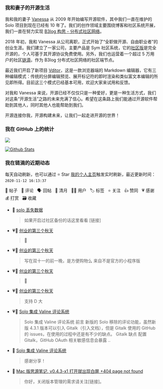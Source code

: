 ### 我和妻子的开源生活

我和我的妻子 [Vanessa](https://github.com/Vanessa219) 从 2009 年开始编写开源软件，其中我们一直在维护的 Solo 项目到现在已经有 10 年了。我们的创作领域主要围绕博客和社区系统开展，我们一直在努力实现 [B3log 构思 - 分布式社区网络](https://ld246.com/article/1546941897596)。

2018 年初，我和 Vanessa 从公司离职，正式开始了“全职做开源、自由职业者”的创业生涯。我们建立了一家公司，主要产品是 Sym 社区系统，它的[社区版](https://github.com/88250/symphony)是完全开源的，个人可基于其开源协议免费使用。另外，我们也运营着一个超过 5 万用户的社区[链滴](https://ld246.com)，作为 B3log 分布式社区网络的社区端节点。

最近我们开启了新项目 [Vditor](https://github.com/Vanessa219/vditor)，这是一款浏览器端的 Markdown 编辑器，它有三种编辑模式：传统的分屏编辑预览、展开标记符的即时渲染和类似富文本编辑的所见即所得。目前这三个模式已经基本可用，欢迎大家来试用和反馈。

对我和 Vanessa 来说，开源已经不仅仅只是一种爱好，更是一种生活方式，我们对这条“开源生活”之路的未来充满了信心。希望在这条路上我们能通过开源软件帮助到其他人，同时其他人也能帮助到我们。

开源连接你我，开源构建未来，让我们一起走进开源的世界！

### 我在 GitHub 上的统计

<a title="Hits" target="_blank" href="https://github.com/88250/88250"><img src="https://hits.b3log.org/88250/88250.svg"></a>

[![Github Stats](https://github-readme-stats.vercel.app/api?username=88250&show_icons=true)](https://github.com/88250)

<!--events start -->

### 我在链滴的近期动态

每天自动刷新，也可以通过 ⭐️ Star [我的个人主页](https://github.com/88250/88250)触发实时刷新，最近更新时间：`2020-11-12 16:13:37`

📝 帖子 &nbsp; 💬 评论 &nbsp; 🗣 回帖 &nbsp; 🌙 清月 &nbsp; 👨‍💻 用户 &nbsp; 🏷️ 标签 &nbsp; ⭐️ 关注 &nbsp; 👍 赞同 &nbsp; 💗 感谢 &nbsp; 💰 打赏 &nbsp; 🗃 收藏

* 💬 [solo 丢失数据](https://ld246.com/article/1605102457344/comment/1605165309541#comments)

  > 如果开启过社区备份的话这里看看 [链接]
* 💗💬 [创业的第三个秋天](https://ld246.com/article/1605011228596/comment/1605152533008#comments)

  > 🎉
* 💗💬 [创业的第三个秋天](https://ld246.com/article/1605011228596/comment/1605063463386#comments)

  > 写在双十一的前一晚，是方便购物么 来自不是官方的小程序版
* 💗💬 [创业的第三个秋天](https://ld246.com/article/1605011228596/comment/1605057151653#comments)

  > 🎉
* 💗💬 [创业的第三个秋天](https://ld246.com/article/1605011228596/comment/1605085118287#comments)

  > 支持 D 大
* 💗📝 [Solo 集成 Valine 评论系统](https://ld246.com/article/1605064698618)

  > Solo 集成 Valine 评论系统 前言 新版的 Solo 移除的评论功能，虽然新版 4.3.1 版本可以引入 Gitalk（引入文档），但是 Gitalk 使用的 GitHub 的 issues，在使用的过程中还是有不少的缺点。 Gitalk 缺点 配置 Gitalk，GitHub OAuth 相关敏感信息会暴露 ..
* 💬 [Solo 集成 Valine 评论系统](https://ld246.com/article/1605064698618/comment/1605065981707#comments)

  > 感谢分享！
* 💬 [Mac 版思源笔记, v0.4.3-x1 打开就出现白屏 +404 page not found](https://ld246.com/article/1604975367025/comment/1605023831179#comments)

  > 你好，关闭版本管理的需求请关注[链接]。


<!--events end -->

